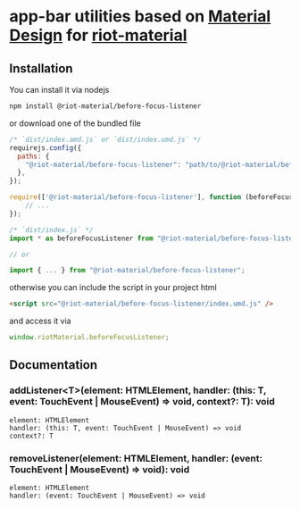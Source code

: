 # app-bar utilities based on [Material Design](https://material.io/) for [riot-material](https://github.com/riot-material/riot-material)
## Installation
You can install it via nodejs
```sh
npm install @riot-material/before-focus-listener
```
or download one of the bundled file
```js
/* `dist/index.amd.js` or `dist/index.umd.js` */
requirejs.config({
  paths: {
    "@riot-material/before-focus-listener": "path/to/@riot-material/before-focus-listener",
  },
});

require(['@riot-material/before-focus-listener'], function (beforeFocusListener) {
    // ...
});

/* `dist/index.js` */
import * as beforeFocusListener from "@riot-material/before-focus-listener";

// or

import { ... } from "@riot-material/before-focus-listener";
```
otherwise you can include the script in your project html
```html
<script src="@riot-material/before-focus-listener/index.umd.js" />
```
and access it via
```js
window.riotMaterial.beforeFocusListener;
```
## Documentation
### addListener\<T>(element: HTMLElement, handler: (this: T, event: TouchEvent | MouseEvent) => void, context?: T): void
`element: HTMLElement`  
`handler: (this: T, event: TouchEvent | MouseEvent) => void`  
`context?: T`
### removeListener(element: HTMLElement, handler: (event: TouchEvent | MouseEvent) => void): void
`element: HTMLElement`  
`handler: (event: TouchEvent | MouseEvent) => void`  